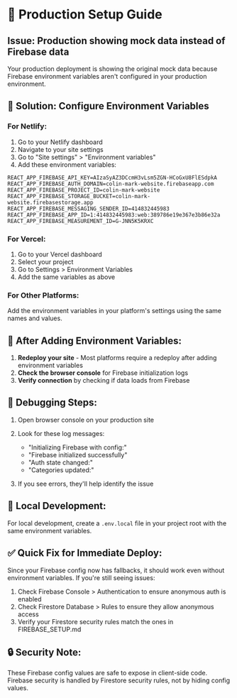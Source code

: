 # 🚀 Production Setup Guide

## Issue: Production showing mock data instead of Firebase data

Your production deployment is showing the original mock data because Firebase environment variables aren't configured in your production environment.

## 🔧 Solution: Configure Environment Variables

### For Netlify:
1. Go to your Netlify dashboard
2. Navigate to your site settings
3. Go to "Site settings" > "Environment variables"
4. Add these environment variables:

```
REACT_APP_FIREBASE_API_KEY=AIzaSyAZ3DCcmH3vLsm5ZGN-HCoGxU8FlESdpkA
REACT_APP_FIREBASE_AUTH_DOMAIN=colin-mark-website.firebaseapp.com
REACT_APP_FIREBASE_PROJECT_ID=colin-mark-website
REACT_APP_FIREBASE_STORAGE_BUCKET=colin-mark-website.firebasestorage.app
REACT_APP_FIREBASE_MESSAGING_SENDER_ID=414832445983
REACT_APP_FIREBASE_APP_ID=1:414832445983:web:389786e19e367e3b86e32a
REACT_APP_FIREBASE_MEASUREMENT_ID=G-JNN5K5KRXC
```

### For Vercel:
1. Go to your Vercel dashboard
2. Select your project
3. Go to Settings > Environment Variables
4. Add the same variables as above

### For Other Platforms:
Add the environment variables in your platform's settings using the same names and values.

## 🔄 After Adding Environment Variables:

1. **Redeploy your site** - Most platforms require a redeploy after adding environment variables
2. **Check the browser console** for Firebase initialization logs
3. **Verify connection** by checking if data loads from Firebase

## 🐛 Debugging Steps:

1. Open browser console on your production site
2. Look for these log messages:
   - "Initializing Firebase with config:"
   - "Firebase initialized successfully"
   - "Auth state changed:"
   - "Categories updated:"

3. If you see errors, they'll help identify the issue

## 📝 Local Development:

For local development, create a `.env.local` file in your project root with the same environment variables.

## ✅ Quick Fix for Immediate Deploy:

Since your Firebase config now has fallbacks, it should work even without environment variables. If you're still seeing issues:

1. Check Firebase Console > Authentication to ensure anonymous auth is enabled
2. Check Firestore Database > Rules to ensure they allow anonymous access
3. Verify your Firestore security rules match the ones in FIREBASE_SETUP.md

## 🔒 Security Note:

These Firebase config values are safe to expose in client-side code. Firebase security is handled by Firestore security rules, not by hiding config values.
